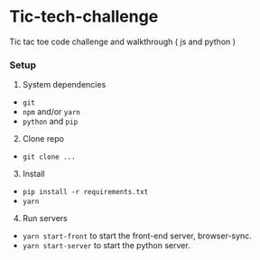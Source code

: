 # Tic-tech-challenge
Tic tac toe code challenge and walkthrough ( js and python )

### Setup

1. System dependencies
  - `git`
  - `npm` and/or `yarn`
  - `python` and `pip`
2. Clone repo
  - `git clone ...`
3. Install 
  - `pip install -r requirements.txt`
  - `yarn`
4. Run servers
  - `yarn start-front` to start the front-end server, browser-sync.
  - `yarn start-server` to start the python server. 
